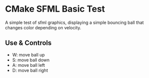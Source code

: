 # CMake SFML Basic Test

A simple test of sfml graphics, displaying a simple bouncing ball that changes color depending on velocity.

## Use & Controls  

* W: move ball up
* S: move ball down
* A: move ball left
* D: move ball right
